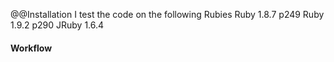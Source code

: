 @@Installation 
I test the code on the following Rubies
Ruby 1.8.7 p249
Ruby 1.9.2 p290
JRuby 1.6.4 

#### Workflow 


